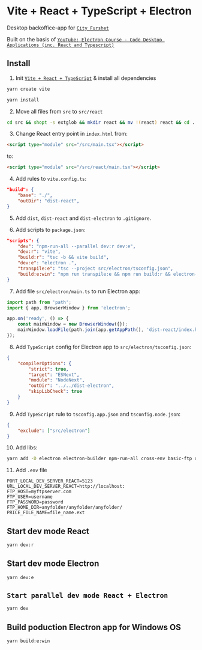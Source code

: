 # Vite + React + TypeScript + Electron

Desktop backoffice-app for [`City Furshet`](https://city-furshet.ru/)

Built on the basis of [`YouTube: Electron Course - Code Desktop Applications (inc. React and Typescript)`](https://youtu.be/fP-371MN0Ck?si=d4TpLcIr49PxUQCx)

## Install

1. Init [`Vite + React + TypeScript`](https://vite.dev/) & install all dependencies

```bash
yarn create vite
```

```bash
yarn install
```

2. Move all files from `src` to `src/react`

```bash
cd src && shopt -s extglob && mkdir react && mv !(react) react && cd ..
```

3. Change React entry point in `index.html` from:

```html
<script type="module" src="/src/main.tsx"></script>
```

to:

```html
<script type="module" src="/src/react/main.tsx"></script>
```

4. Add rules to `vite.config.ts`:

```json
"build": {
    "base": "./",
    "outDir": "dist-react",
}
```

5. Add `dist`, `dist-react` and `dist-electron` to `.gitignore`.

6. Add scripts to `package.json`:

```json
"scripts": {
    "dev": "npm-run-all --parallel dev:r dev:e",
    "dev:r": "vite",
    "build:r": "tsc -b && vite build",
    "dev:e": "electron .",
    "transpile:e": "tsc --project src/electron/tsconfig.json",
    "build:e:win": "npm run transpile:e && npm run build:r && electron-builder --win --x64"
}
```

7. Add file `src/electron/main.ts` to run Electron app:

```javascript
import path from 'path';
import { app, BrowserWindow } from 'electron';

app.on('ready', () => {
	const mainWindow = new BrowserWindow({});
	mainWindow.loadFile(path.join(app.getAppPath(), 'dist-react/index.html'));
});
```

8. Add `TypeScript` config for Electron app to `src/electron/tsconfig.json`:

```json
{
	"compilerOptions": {
		"strict": true,
		"target": "ESNext",
		"module": "NodeNext",
		"outDir": "../../dist-electron",
		"skipLibCheck": true
	}
}
```

9. Add `TypeScript` rule to `tsconfig.app.json` and `tsconfig.node.json`:

```json
{
	"exclude": ["src/electron"]
}
```

10. Add libs:

```bash
yarn add -D electron electron-builder npm-run-all cross-env basic-ftp dotenv
```

11. Add `.env` file

```env
PORT_LOCAL_DEV_SERVER_REACT=5123
URL_LOCAL_DEV_SERVER_REACT=http://localhost:
FTP_HOST=myftpserver.com
FTP_USER=username
FTP_PASSWORD=password
FTP_HOME_DIR=anyfolder/anyfolder/anyfolder/
PRICE_FILE_NAME=file_name.ext
```

## Start dev mode React

```bash
yarn dev:r
```

## Start dev mode Electron

```bash
yarn dev:e
```

## `Start parallel dev mode React + Electron`

```bash
yarn dev
```

## Build poduction Electron app for Windows OS

```bash
yarn build:e:win
```
